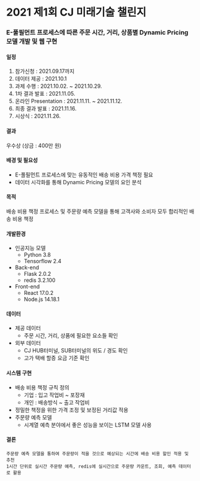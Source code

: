 # 2021 제1회 CJ 미래기술 챌린지
### E-풀필먼트 프로세스에 따른 주문 시간, 거리, 상품별 Dynamic Pricing 모델 개발 및 웹 구현

#### 일정
1. 참가신청 : 2021.09.17까지
2. 데이터 제공 : 2021.10.1
3. 과제 수행 : 2021.10.02. ~ 2021.10.29.
4. 1차 결과 발표 : 2021.11.05.
5. 온라인 Presentation : 2021.11.11. ~ 2021.11.12.
6. 최종 결과 발표 : 2021.11.16.
7. 시상식 : 2021.11.26.

#### 결과
우수상 (상금 : 400만 원)

#### 배경 및 필요성
* E-풀필먼트 프로세스에 맞는 유동적인 배송 비용 가격 책정 필요
* 데이터 시각화를 통해 Dynamic Pricing 모델의 요인 분석

#### 목적
배송 비용 책정 프로세스 및 주문량 예측 모델을 통해 고객사와 소비자 모두 합리적인 배송 비용 책정

#### 개발환경
* 인공지능 모델
  * Python 3.8
  * Tensorflow 2.4
* Back-end
  * Flask 2.0.2
  * redis 3.2.100
* Front-end
  * React 17.0.2
  * Node.js 14.18.1

#### 데이터
* 제공 데이터
  * 주문 시간, 거리, 상품에 필요한 요소들 확인
* 외부 데이터
  * CJ HUB터미널, SUB터미널의 위도 / 경도 확인
  * 고가 택배 할증 요금 기준 확인

#### 시스템 구현
* 배송 비용 책정 규칙 정의
  * 기업 : 입고 작업비 ~ 포장재
  * 개인 : 배송방식 ~ 출고 작업비
* 정밀한 책정을 위한 가격 조정 및 보정된 거리값 적용
* 주문량 예측 모델
  * 시계열 예측 분야에서 좋은 성능을 보이는 LSTM 모델 사용

#### 결론
```
주문량 예측 모델을 통하여 주문량이 적을 것으로 예상되는 시간에 배송 비용 할인 적용 및 추천
1시간 단위로 실시간 주문량 예측, redis에 실시간으로 주문량 카운트, 조회, 예측 데이터로 활용
```
